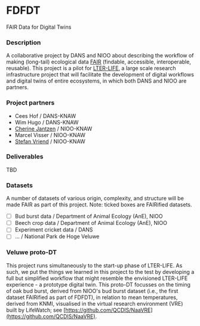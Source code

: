 # FDFDT
FAIR Data for Digital Twins

### Description
A collaborative project by DANS and NIOO about describing the workflow of making (long-tail) ecological data [FAIR](https://www.go-fair.org/fair-principles/) (findable, accessible, interoperable, reusable). This project is a pilot for [LTER-LIFE](https://lter-life.nl/en), a large scale research infrastructure project that will facilitate the development of digital workflows and digital twins of entire ecosystems, in which both DANS and NIOO are partners.

### Project partners
- Cees Hof / DANS-KNAW
- Wim Hugo / DANS-KNAW
- [Cherine Jantzen](https://github.com/CherineJ) / NIOO-KNAW
- Marcel Visser / NIOO-KNAW
- [Stefan Vriend](https://github.com/StefanVriend) / NIOO-KNAW

### Deliverables
TBD

### Datasets  
A number of datasets of various origin, complexity, and structure will be made FAIR as part of this project. Note: ticked boxes are FAIRified datasets.
- [ ] Bud burst data / Department of Animal Ecology (AnE), NIOO
- [ ] Beech crop data / Department of Animal Ecology (AnE), NIOO
- [ ] Experiment cricket data / DANS
- [ ] ... / National Park de Hoge Veluwe

### Veluwe proto-DT
This project runs simultaneously to the start-up phase of LTER-LIFE. As such, we put the things we learned in this project to the test by developing a full but simplified workflow that might resemble the envisioned LTER-LIFE experience - a prototype digital twin. This proto-DT focusses on the timing of oak bud burst, derived from NIOO's bud burst dataset (i.e., the first dataset FAIRified as part of FDFDT), in relation to mean temperatures, derived from KNMI, visualised in the virtual research environment (VRE) built by LifeWatch; see [https://github.com/QCDIS/NaaVRE](https://github.com/QCDIS/NaaVRE).

